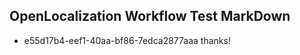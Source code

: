 ## OpenLocalization Workflow Test MarkDown
* e55d17b4-eef1-40aa-bf86-7edca2877aaa thanks!

<!--HONumber=Sep16_HO1-->


